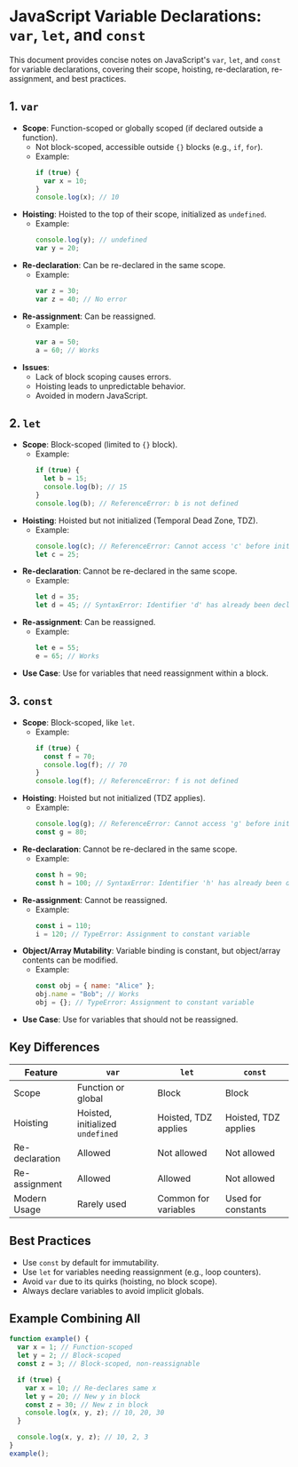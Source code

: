 # JavaScript Variable Declarations: `var`, `let`, and `const`

This document provides concise notes on JavaScript's `var`, `let`, and `const` for variable declarations, covering their scope, hoisting, re-declaration, re-assignment, and best practices.

## 1. `var`

- **Scope**: Function-scoped or globally scoped (if declared outside a function).
  - Not block-scoped, accessible outside `{}` blocks (e.g., `if`, `for`).
  - Example:
    ```javascript
    if (true) {
      var x = 10;
    }
    console.log(x); // 10
    ```
- **Hoisting**: Hoisted to the top of their scope, initialized as `undefined`.
  - Example:
    ```javascript
    console.log(y); // undefined
    var y = 20;
    ```
- **Re-declaration**: Can be re-declared in the same scope.
  - Example:
    ```javascript
    var z = 30;
    var z = 40; // No error
    ```
- **Re-assignment**: Can be reassigned.
  - Example:
    ```javascript
    var a = 50;
    a = 60; // Works
    ```
- **Issues**:
  - Lack of block scoping causes errors.
  - Hoisting leads to unpredictable behavior.
  - Avoided in modern JavaScript.

## 2. `let`

- **Scope**: Block-scoped (limited to `{}` block).
  - Example:
    ```javascript
    if (true) {
      let b = 15;
      console.log(b); // 15
    }
    console.log(b); // ReferenceError: b is not defined
    ```
- **Hoisting**: Hoisted but not initialized (Temporal Dead Zone, TDZ).
  - Example:
    ```javascript
    console.log(c); // ReferenceError: Cannot access 'c' before initialization
    let c = 25;
    ```
- **Re-declaration**: Cannot be re-declared in the same scope.
  - Example:
    ```javascript
    let d = 35;
    let d = 45; // SyntaxError: Identifier 'd' has already been declared
    ```
- **Re-assignment**: Can be reassigned.
  - Example:
    ```javascript
    let e = 55;
    e = 65; // Works
    ```
- **Use Case**: Use for variables that need reassignment within a block.

## 3. `const`

- **Scope**: Block-scoped, like `let`.
  - Example:
    ```javascript
    if (true) {
      const f = 70;
      console.log(f); // 70
    }
    console.log(f); // ReferenceError: f is not defined
    ```
- **Hoisting**: Hoisted but not initialized (TDZ applies).
  - Example:
    ```javascript
    console.log(g); // ReferenceError: Cannot access 'g' before initialization
    const g = 80;
    ```
- **Re-declaration**: Cannot be re-declared in the same scope.
  - Example:
    ```javascript
    const h = 90;
    const h = 100; // SyntaxError: Identifier 'h' has already been declared
    ```
- **Re-assignment**: Cannot be reassigned.
  - Example:
    ```javascript
    const i = 110;
    i = 120; // TypeError: Assignment to constant variable
    ```
- **Object/Array Mutability**: Variable binding is constant, but object/array contents can be modified.
  - Example:
    ```javascript
    const obj = { name: "Alice" };
    obj.name = "Bob"; // Works
    obj = {}; // TypeError: Assignment to constant variable
    ```
- **Use Case**: Use for variables that should not be reassigned.

## Key Differences

| Feature            | `var`                          | `let`                          | `const`                        |
|--------------------|--------------------------------|--------------------------------|--------------------------------|
| Scope              | Function or global            | Block                         | Block                         |
| Hoisting           | Hoisted, initialized `undefined` | Hoisted, TDZ applies          | Hoisted, TDZ applies          |
| Re-declaration     | Allowed                       | Not allowed                   | Not allowed                   |
| Re-assignment      | Allowed                       | Allowed                       | Not allowed                   |
| Modern Usage       | Rarely used                   | Common for variables          | Used for constants            |

## Best Practices

- Use `const` by default for immutability.
- Use `let` for variables needing reassignment (e.g., loop counters).
- Avoid `var` due to its quirks (hoisting, no block scope).
- Always declare variables to avoid implicit globals.

## Example Combining All

```javascript
function example() {
  var x = 1; // Function-scoped
  let y = 2; // Block-scoped
  const z = 3; // Block-scoped, non-reassignable

  if (true) {
    var x = 10; // Re-declares same x
    let y = 20; // New y in block
    const z = 30; // New z in block
    console.log(x, y, z); // 10, 20, 30
  }

  console.log(x, y, z); // 10, 2, 3
}
example();
```

```
